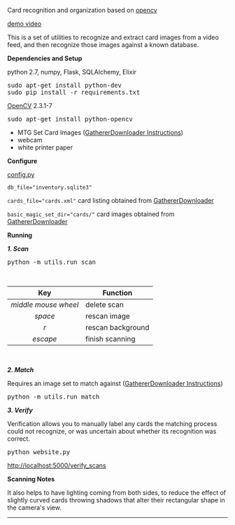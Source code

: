 Card recognition and organization based on [opencv](http://opencv.org/)

[demo video](http://youtu.be/ppNy9fdw91E)

This is a set of utilities to recognize and extract card images from a video feed, and then recognize those images against a known database.

**Dependencies and Setup**

python 2.7, numpy, Flask, SQLAlchemy, Elixir
<pre>
sudo apt-get install python-dev
sudo pip install -r requirements.txt
</pre>
[OpenCV](http://opencv.org/) 2.3.1-7
<pre>sudo apt-get install python-opencv</pre>

* MTG Set Card Images ([GathererDownloader Instructions](https://github.com/chrismeyersfsu/card_scan/wiki/Gatherer-Downloader))
* webcam
* white printer paper

**Configure**

<a href="config.py">config.py</a>

<code>db_file="inventory.sqlite3"</code>

<code>cards_file="cards.xml"</code> card listing obtained from [GathererDownloader](https://github.com/chrismeyersfsu/card_scan/wiki/Gatherer-Downloader)

<code>basic_magic_set_dir="cards/"</code> card images obtained from [GathererDownloader](https://github.com/chrismeyersfsu/card_scan/wiki/Gatherer-Downloader)

**Running**

***1. Scan***
<pre>python -m utils.run_scan</pre>
<br />

<center>

| Key                  | Function     |
|:--------------------:|--------------|
| <i>middle mouse wheel</i> | delete scan  |
| <i>space</i>              | rescan image |
| <i>r</i>                  | rescan background |
| <i>escape</i>             | finish scanning |

</center>
<br />

***2. Match***

Requires an image set to match against ([GathererDownloader Instructions](https://github.com/chrismeyersfsu/card_scan/wiki/Gatherer-Downloader))
<pre>python -m utils.run_match</pre>

***3. Verify***

Verification allows you to manually label any cards the matching process could not recognize, or was uncertain about whether its recognition was correct.
<pre>python website.py</pre>
[http://localhost:5000/verify_scans](http://localhost:5000/verify_scans)

**Scanning Notes**

It also helps to have lighting coming from both sides, to reduce the effect of slightly curved cards throwing shadows that alter their rectangular shape in the camera's view.
 
---
